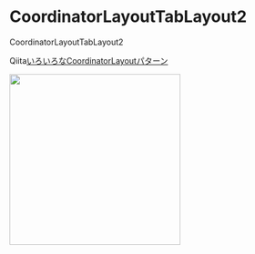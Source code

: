 # CoordinatorLayoutTabLayout2
CoordinatorLayoutTabLayout2

Qiita[いろいろなCoordinatorLayoutパターン](https://qiita.com/YS-BETA/items/190527ffff55356ffb9e)

<img width="300" src="https://user-images.githubusercontent.com/52367439/75618483-549b6d80-5bb2-11ea-9bd2-b3a346028e17.gif">
